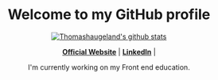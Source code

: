<h1 align="center">Welcome to my GitHub profile</h1>

<p align="center">
  <a href="https://github.com/Thomashaugeland"><img src="https://github-readme-stats.vercel.app/api?username=Thomashaugeland&hide_border=true&show_icons=true" alt="Thomashaugeland's github stats"></a>
</p>

<p align="center">
  <strong><a href="https://www.blizzcode.com">Official Website</a></strong> |
  <strong><a href="www.linkedin.com/in/thomas-haugeland">LinkedIn</a></strong> |
</p>

<p align="center">I'm currently working on my Front end education.</p>


<!--
**Thomashaugeland/Thomashaugeland** is a ✨ _special_ ✨ repository because its `README.md` (this file) appears on your GitHub profile.

Here are some ideas to get you started:

- 🔭 I’m currently working on ...
- 🌱 I’m currently learning ...
- 👯 I’m looking to collaborate on ...
- 🤔 I’m looking for help with ...
- 💬 Ask me about ...
- 📫 How to reach me: ...
- 😄 Pronouns: ...
- ⚡ Fun fact: ...
-->
